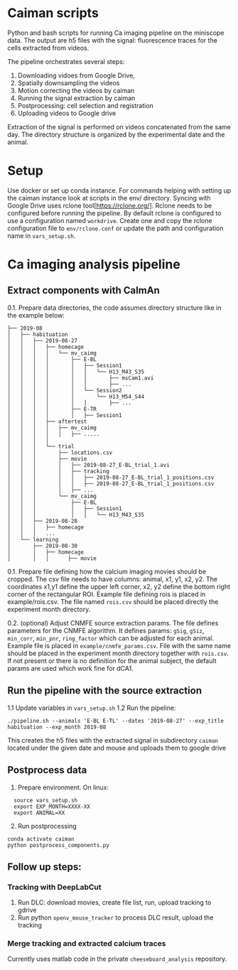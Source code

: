 # Caiman scripts
Python and bash scripts for running Ca imaging pipeline on the miniscope data.
The output are h5 files with the signal: fluorescence traces for the cells extracted from videos.

The pipeline orchestrates several steps:
1) Downloading vidoes from Google Drive,
2) Spatially downsampling the videos
3) Motion correcting the videos by caiman
4) Running the signal extraction by caiman
5) Postprocessing: cell selection and registration
6) Uploading videos to Google drive

Extraction of the signal is performed on videos concatenated from the same day.
The directory structure is organized by the experimental date and the animal.

# Setup
Use docker or set up conda instance. For commands helping with setting up the
caiman instance look at scripts in the env/ directory.
Syncing with Google Drive uses rclone tool[https://rclone.org/]. Rclone needs
to be configured before running the pipeline.
By default rclone is configured to use a configuration named `workdrive`.
Create one and copy the rclone configuration file to `env/rclone.conf` or
update the path and configuration name in `vars_setup.sh`.

# Ca imaging analysis pipeline
## Extract components with CaImAn
0.1. Prepare data directories, the code assumes directory structure like in
the example below:
```
├── 2019-08
│   ├── habituation
│   │   ├── 2019-08-27
│   │   │   ├── homecage
│   │   │   │   └── mv_caimg
│   │   │   │       ├── E-BL
│   │   │   │       │   ├── Session1
│   │   │   │       │   │   └── H13_M43_S35
│   │   │   │       │   │       ├── msCam1.avi
│   │   │   │       │   │       ├── ...
│   │   │   │       │   └── Session2
│   │   │   │       │       └── H13_M54_S44
│   │   │   │       │   │       ├── ...
│   │   │   │       ├── E-TR
│   │   │   │       │   ├── Session1
│   │   │   ├── aftertest
│   │   │   │   ├── mv_caimg
│   │   │   │   │   ├── .....
│   │   │   │
│   │   │   └── trial
│   │   │       ├── locations.csv
│   │   │       ├── movie
│   │   │       │   ├── 2019-08-27_E-BL_trial_1.avi
│   │   │       │   ├── tracking
│   │   │       │   │   ├── 2019-08-27_E-BL_trial_1_positions.csv
│   │   │       │   │   ├── 2019-08-27_E-BL_trial_1_positions.csv
│   │   │       │   ├── ...
│   │   │       └── mv_caimg
│   │   │           ├── E-BL
│   │   │           │   ├── Session1
│   │   │           │   │   └── H13_M43_S35
│   │   ├── 2019-08-28
│   │   │   ├── homecage
│   │   │   ...
│   └── learning
│       ├── 2019-08-30
│       │   ├── homecage
│       │   │      ├── movie
```

0.1. Prepare file defining how the calcium imaging movies should be cropped.
The csv file needs to have columns: animal, x1, y1, x2, y2.
The coordinates x1,y1 define the upper left corner,
x2, y2 define the bottom right corner of the rectangular ROI. Example file
defining rois is placed in example/rois.csv. The file named `rois.csv` should
be placed directly the experiment month directory.

0.2. (optional) Adjust CNMFE source extraction params.
The file defines parameters for the CNMFE algorithm. It defines params:
`gSig`, `gSiz`, `min_corr`, `min_pnr`, `ring_factor` which can be adjusted for
each animal. Example file is placed in `example/cnmfe_params.csv`.
File with the same name should be placed in the experiment month directory
together with `rois.csv`. If not present or there is no definition for the
animal subject, the default params are used which work fine for dCA1.

## Run the pipeline with the source extraction
1.1 Update variables in `vars_setup.sh`
1.2 Run the pipeline:
```
./pipeline.sh --animals 'E-BL E-TL' --dates '2019-08-27' --exp_title habituation --exp_month 2019-08
```

This creates the h5 files with the extracted signal in subdirectory `caiman` located under the given date and mouse and uploads them to google drive

## Postprocess data
1. Prepare environment. On linux:
```
  source vars_setup.sh
  export EXP_MONTH=XXXX-XX
  export ANIMAL=XX
```
2. Run postprocessing
```
conda activate caiman
python postprocess_components.py
```


## Follow up steps:
### Tracking with DeepLabCut
1. Run DLC: download movies, create file list, run, upload tracking to gdrive
2. Run python `openv_mouse_tracker` to process DLC result, upload the tracking

### Merge tracking and extracted calcium traces
Currently uses matlab code in the private `cheeseboard_analysis` repository.

